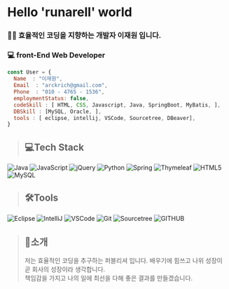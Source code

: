 <h1>Hello 'runarell' world</h1>
<!--My Skill List-->
<!--나의 연락처-->
<!--나의 프로젝트-->
<!--나의 MBTI-->
<!--성격-->
<!---->
<!--나의 MBTI-->

<!--짧은 소개-->
<h3>🧙‍♂️ 효율적인 코딩을 지향하는 개발자 이재원 입니다.</h3>
<h3>💻 front-End Web Developer </h3>

```javascript
const User = {
  Name  : "이재원",
  Email  : "arckrich@gmail.com", 
  Phone  : "010 - 4765 - 1536",
  employmentStatus: false,
  codeSkill : [ HTML, CSS, Javascript, Java, SpringBoot, MyBatis, ],
  DBSkill : [MySQL, Oracle, ],
  tools : [ eclipse, intellij, VSCode, Sourcetree, DBeaver],
}
```
> <h2>💻Tech Stack</h2>
![Java](https://img.shields.io/badge/java-%23ED8B00.svg?style=for-the-badge&logo=java&logoColor=white)
![JavaScript](https://img.shields.io/badge/javascript-%23323330.svg?style=for-the-badge&logo=javascript&logoColor=%23F7DF1E)
![jQuery](https://img.shields.io/badge/jquery-%230769AD.svg?style=for-the-badge&logo=jquery&logoColor=white)
![Python](https://img.shields.io/badge/python-3670A0?style=for-the-badge&logo=python&logoColor=ffdd54)
![Spring](https://img.shields.io/badge/spring-%236DB33F.svg?style=for-the-badge&logo=spring&logoColor=white)
![Thymeleaf](https://img.shields.io/badge/Thymeleaf-%23005C0F.svg?style=for-the-badge&logo=Thymeleaf&logoColor=white)
![HTML5](https://img.shields.io/badge/html5-%23E34F26.svg?style=for-the-badge&logo=html5&logoColor=white)
![MySQL](https://img.shields.io/badge/mysql-%2300f.svg?style=for-the-badge&logo=mysql&logoColor=white)

> <h2>🛠Tools</h2>
![Eclipse](https://img.shields.io/badge/Eclipse-2C2255.svg?style=flat&logo=Eclipse&logoColor=white)
![IntelliJ](https://img.shields.io/badge/IntelliJ-000000.svg?style=flat&logo=IntelliJIDEA&logoColor=white)
![VSCode](https://img.shields.io/badge/VSCode-007ACC.svg?style=flat&logo=visualstudiocode&logoColor=white)
![Git](https://img.shields.io/badge/Git-F05032.svg?style=flat&logo=Git&logoColor=white)
![Sourcetree](https://img.shields.io/badge/Sourcetree-0052CC.svg?style=flat&logo=Sourcetree&logoColor=white)
![GITHUB](https://img.shields.io/badge/github-181717.svg?style=flat&logo=github&logoColor=white)


> <h2>📃소개</h2>
> 저는 효율적인 코딩을 추구하는 퍼블리셔 입니다.
> 배우기에 힘쓰고 나위 성장이 곧 회사의 성장이라 생각합니다.<br>
> 책임감을 가지고 나의 일에 최선을 다해 좋은 결과를 만들겠습니다.





  

